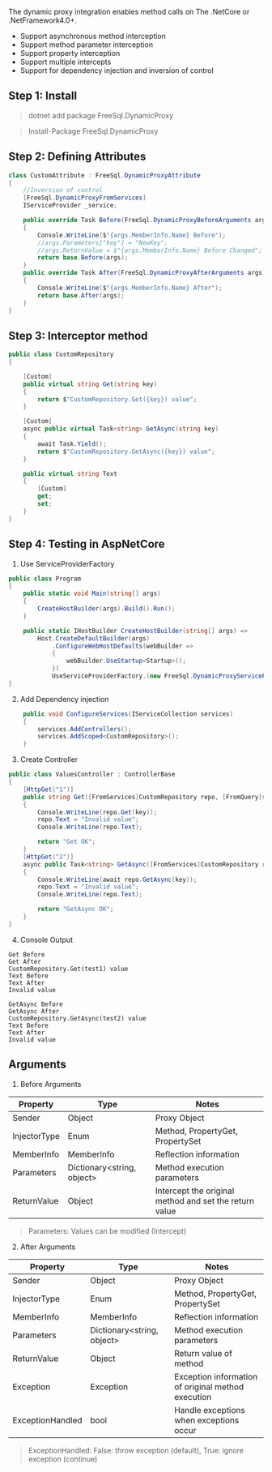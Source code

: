 The dynamic proxy integration enables method calls on The .NetCore or .NetFramework4.0+.

- Support asynchronous method interception
- Support method parameter interception
- Support property interception
- Support multiple intercepts
- Support for dependency injection and inversion of control

## Step 1: Install

> dotnet add package FreeSql.DynamicProxy

> Install-Package FreeSql.DynamicProxy

## Step 2: Defining Attributes

```csharp
class CustomAttribute : FreeSql.DynamicProxyAttribute
{
    //Inversion of control
    [FreeSql.DynamicProxyFromServices]
    IServiceProvider _service;

    public override Task Before(FreeSql.DynamicProxyBeforeArguments args)
    {
        Console.WriteLine($"{args.MemberInfo.Name} Before");
        //args.Parameters["key"] = "NewKey";
        //args.ReturnValue = $"{args.MemberInfo.Name} Before Changed";
        return base.Before(args);
    }
    public override Task After(FreeSql.DynamicProxyAfterArguments args)
    {
        Console.WriteLine($"{args.MemberInfo.Name} After");
        return base.After(args);
    }
}
```

## Step 3: Interceptor method

```csharp
public class CustomRepository
{

    [Custom]
    public virtual string Get(string key)
    {
        return $"CustomRepository.Get({key}) value";
    }

    [Custom]
    async public virtual Task<string> GetAsync(string key)
    {
        await Task.Yield();
        return $"CustomRepository.GetAsync({key}) value";
    }

    public virtual string Text
    {
        [Custom]
        get; 
        set;
    }
}
```

## Step 4: Testing in AspNetCore


1. Use ServiceProviderFactory

```csharp
public class Program
{
    public static void Main(string[] args)
    {
        CreateHostBuilder(args).Build().Run();
    }

    public static IHostBuilder CreateHostBuilder(string[] args) =>
        Host.CreateDefaultBuilder(args)
            .ConfigureWebHostDefaults(webBuilder =>
            {
                webBuilder.UseStartup<Startup>();
            })
            UseServiceProviderFactory.(new FreeSql.DynamicProxyServiceProviderFactory());
}
```

2. Add Dependency injection

```csharp
    public void ConfigureServices(IServiceCollection services)
    {
        services.AddControllers();
        services.AddScoped<CustomRepository>();
    }
```

3. Create Controller

```csharp
public class ValuesController : ControllerBase
{
    [HttpGet("1")]
    public string Get([FromServices]CustomRepository repo, [FromQuery]string key)
    {
        Console.WriteLine(repo.Get(key));
        repo.Text = "Invalid value";
        Console.WriteLine(repo.Text);

        return "Get OK";
    }
    [HttpGet("2")]
    async public Task<string> GetAsync([FromServices]CustomRepository repo, [FromQuery]string key)
    {
        Console.WriteLine(await repo.GetAsync(key));
        repo.Text = "Invalid value";
        Console.WriteLine(repo.Text);

        return "GetAsync OK";
    }
}
```

4. Console Output

```shell
Get Before
Get After
CustomRepository.Get(test1) value
Text Before
Text After
Invalid value

GetAsync Before
GetAsync After
CustomRepository.GetAsync(test2) value
Text Before
Text After
Invalid value
```

## Arguments

1. Before Arguments

| Property | Type | Notes |
| -- | -- | -- |
| Sender | Object | Proxy Object |
| InjectorType | Enum | Method, PropertyGet, PropertySet |
| MemberInfo | MemberInfo | Reflection information |
| Parameters | Dictionary\<string, object\> | Method execution parameters |
| ReturnValue | Object | Intercept the original method and set the return value |

> Parameters: Values can be modified (Intercept)

2. After Arguments

| Property | Type | Notes |
| -- | -- | -- |
| Sender | Object | Proxy Object |
| InjectorType | Enum | Method, PropertyGet, PropertySet |
| MemberInfo | MemberInfo | Reflection information |
| Parameters | Dictionary\<string, object\> | Method execution parameters |
| ReturnValue | Object | Return value of method |
| Exception | Exception | Exception information of original method execution |
| ExceptionHandled | bool | Handle exceptions when exceptions occur |

> ExceptionHandled: False: throw exception (default), True: ignore exception (continue)